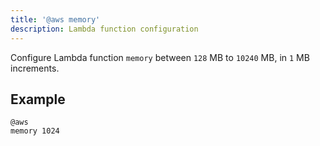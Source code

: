 ```yaml
---
title: '@aws memory'
description: Lambda function configuration
---
```


Configure Lambda function `memory` between `128` MB to `10240` MB, in `1` MB increments.

## Example

```arc
@aws
memory 1024
```
